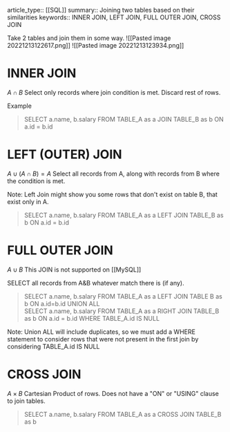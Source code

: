 article_type:: [[SQL]]
summary:: Joining two tables based on their similarities
keywords:: INNER JOIN, LEFT JOIN, FULL OUTER JOIN, CROSS JOIN

Take 2 tables and join them in some way. 
![[Pasted image 20221213122617.png]]
![[Pasted image 20221213123934.png]]


# INNER JOIN
$A \cap B$
Select only records where join condition is met. Discard rest of rows.

Example
> SELECT a.name, b.salary
> FROM TABLE_A as a
> JOIN TABLE_B as b
> ON a.id = b.id


# LEFT (OUTER) JOIN
$A \cup (A \cap B) = A$
Select all records from A, along with records from B where the condition is met. 

Note: Left Join might show you some rows that don't exist on table B, that exist only in A.

>SELECT a.name, b.salary
>FROM TABLE_A as a
>LEFT JOIN TABLE_B as b
>ON a.id = b.id


# FULL OUTER JOIN
$A \cup B$
This JOIN is not supported on [[MySQL]]

SELECT all records from A&B whatever match there is (if any).

> SELECT a.name, b.salary
> FROM TABLE_A as a
> LEFT JOIN TABLE B as b
> ON a.id=b.id
> UNION ALL   
> SELECT a.name, b.salary
> FROM TABLE_A as a
> RIGHT JOIN TABLE_B as b
> ON a.id = b.id
> WHERE TABLE_A.id IS NULL

Note: Union ALL will include duplicates, so we must add a WHERE statement to consider rows that were not present in the first join by considering TABLE_A.id IS NULL


# CROSS JOIN
$A \times B$
Cartesian Product of rows. 
Does not have a "ON" or "USING" clause to join tables.

> SELECT a.name, b.salary
> FROM TABLE_A as a
> CROSS JOIN TABLE_B as b

